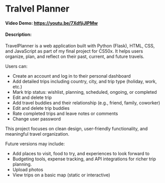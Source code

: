 # Tralvel Planner

#### Video Demo: https://youtu.be/7XdfjiJlPMw

#### Description:

TravelPlanner is a web application built with Python (Flask), HTML, CSS, and JavaScript as part of my final project for CS50x.
It helps users organize, plan, and reflect on their past, current, and future travels.

Users can:

- Create an account and log in to their personal dashboard
- Add detailed trips including country, city, and trip type (holiday, work, etc.)
- Mark trip status: wishlist, planning, scheduled, ongoing, or completed
- Edit and delete trip
- Add travel buddies and their relationship (e.g., friend, family, coworker)
- Edit and delete trip buddies
- Rate completed trips and leave notes or comments
- Change user password

This project focuses on clean design, user-friendly functionality, and meaningful travel organization.

Future versions may include:

- Add places to visit, food to try, and experiences to look forward to
- Budgeting tools, expense tracking, and API integrations for richer trip planning.
- Upload photos
- View trips on a basic map (static or interactive)
